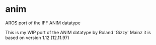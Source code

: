 # anim
AROS port of the IFF ANIM datatype

This is my WIP port of the ANIM datatype by Roland 'Gizzy' Mainz
it is based on version 1.12 (12.11.97)
